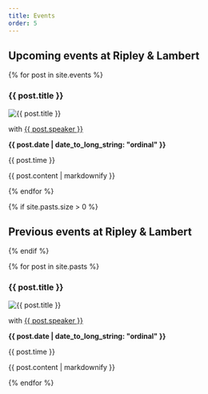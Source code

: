 ```yaml
---
title: Events
order: 5
---
```


## Upcoming events at Ripley & Lambert

{% for post in site.events %}
<article>
<h3>{{ post.title }}</h3>

<img src="{{ post.image }}" title="{{ post.title }}">

<p>with <a href="{{ post.speakersite }}">{{ post.speaker }}</a></p>

<p><strong>{{ post.date | date_to_long_string: "ordinal" }}</strong></p>

<p>{{ post.time }}</p>

{{ post.content | markdownify }}

</article>
{% endfor %}

{% if site.pasts.size > 0 %}
## Previous events at Ripley & Lambert
{% endif %}

{% for post in site.pasts %}
<article>
<h3>{{ post.title }}</h3>

<img src="{{ post.image }}" title="{{ post.title }}">

<p>with <a href="{{ post.speakersite }}">{{ post.speaker }}</a></p>

<p><strong>{{ post.date | date_to_long_string: "ordinal" }}</strong></p>

<p>{{ post.time }}</p>

{{ post.content | markdownify }}

</article>
{% endfor %}